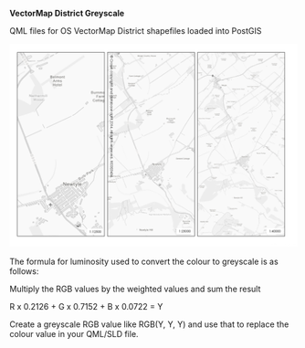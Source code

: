 **VectorMap District Greyscale**

QML files for OS VectorMap District shapefiles loaded into PostGIS

![OS VectorMap District Greyscale](../../screenshots/os_vmd_greyscale_50.png)

The formula for luminosity used to convert the colour to greyscale is as follows:

Multiply the RGB values by the weighted values and sum the result

R x 0.2126 + G x 0.7152 + B x 0.0722 = Y

Create a greyscale RGB value like RGB(Y, Y, Y) and use that to replace the colour value in your QML/SLD file.
